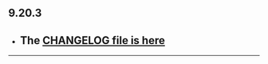 ## 9.20.3

- ## The [CHANGELOG file is here](https://flutter-sound.canardoux.xyz/changelog.html)

-----------------------------------------------------------------------------------------------------------------------------------
